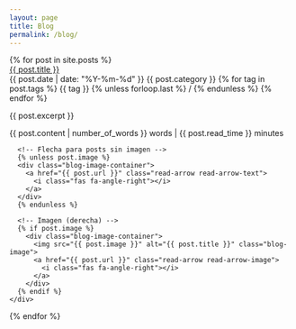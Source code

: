 ```yaml
---
layout: page
title: Blog
permalink: /blog/
---
```


<div class="blog-list">
  {% for post in site.posts %}
    <div class="blog-card {% if post.image %}has-image{% endif %}">
      <!-- Contenido principal (izquierda) -->
      <div class="blog-content">
        <a href="{{ post.url }}" class="blog-title">{{ post.title }}</a>
        <!-- En el archivo blog.markdown -->
        <div class="blog-meta">
          <span class="date"><i class="fas fa-calendar-alt"></i> {{ post.date | date: "%Y-%m-%d" }}</span>
          <span class="category">
            <i class="fas fa-folder-open"></i> {{ post.category }}
          </span>
          <span class="tags">
            <i class="fas fa-hashtag"></i> 
            {% for tag in post.tags %}
              {{ tag }}
              {% unless forloop.last %} / {% endunless %}
            {% endfor %}
          </span>
        </div>
        <p class="blog-description">{{ post.excerpt }}</p>
        <div class="blog-stats">
          <span>{{ post.content | number_of_words }} words</span> | <span>{{ post.read_time }} minutes</span>
        </div>
      </div>

      <!-- Flecha para posts sin imagen -->
      {% unless post.image %}
      <div class="blog-image-container">
        <a href="{{ post.url }}" class="read-arrow read-arrow-text">
          <i class="fas fa-angle-right"></i>
        </a>
      </div>
      {% endunless %}

      <!-- Imagen (derecha) -->
      {% if post.image %}
        <div class="blog-image-container">
          <img src="{{ post.image }}" alt="{{ post.title }}" class="blog-image">
          <a href="{{ post.url }}" class="read-arrow read-arrow-image">
            <i class="fas fa-angle-right"></i>
          </a>
        </div>
      {% endif %}
    </div>

{% endfor %}

</div>
